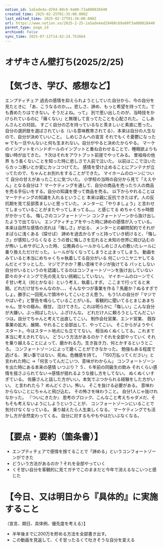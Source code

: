 ```yaml
---
notion_id: 1a5ade4a-d294-80c6-9a00-f3a800828440
created_time: 2025-02-25T01:35:00.000Z
last_edited_time: 2025-02-27T01:36:00.000Z
url: https://www.notion.so/2025-2-25-1a5ade4ad29480c69a00f3a800828440
parent_type: page_id
archived: False
sync_time: 2025-07-12T14:42:24.752664
---
```


# オザキさん壁打ち(2025/2/25) 

# 【気づき、学び、感想など】
エンプティチェア
過去の感情を抑えられようとしていた自分から、今の自分を見たときに
「あ、こうなるのか。。。悲しさ、諦め、もっと希望を持ってた。でも責めたりはできない。そうだよね。って」
別で思い出したのが、当時技をかけられているのに「痛くない」と無理して言ってたことを心配された。
こしあんさんとの対談。
すごく自分の芯を持っているなと羨ましいと素直に思った。
自分の選択肢を選ばされている（いる意味教育されてる）、本来は自分の人生なので、自分が決めていいこと。
しめじさんへの宣言
それでもくそ憂鬱になったw
でも一旦やんないと何も生まれない。自分がやると決めたからやる。
マーケのインプットをハンドボールのインプットと重ね合わせることで、睡眠欲よりも強い時が出てきた。
↑次はそれをアウトプット前提でやってみる。
曽祖母の他界
もう長くないことを知った時に悲しさで人前で泣いた。
以前はここで泣いたらカッコ悪いとか変にカッコつけてた。
感情を受け止めることにアンテナが立ってたので、ちゃんとお別れをすることができた。
マイホームのローンについて
自分の甘えがあったことに気づいた。
小学校の当時の自分から見て「ええやん」となる自分は？
マーケティングを通して、自分の商品を売ったり人の商品を売る手伝いをする。自分の知識を使って商品を売る。
以下からやれることはマーケティングの知識を入れるということ
本来は親に反抗できたはず。人の反抗期を見て反部羨ましいと思っていた。
メンターに「やりましょう」と言わせてしまっていることがまたやってしまってる。。。と感じてる
めちゃくちゃ時間がかかってる。
悔しさのコンフォートゾーン
コンフォートゾーンから抜け出したようで出てない。
エンプティチェアをやった時に諦めの感情が入っている。
本来は自然な感情の流れは「悔しさ」が出る、
メンターとの顧問契約でそれがまばらに浅くある（探せば）
諦めを過去からずっと持っていき続けると、「悔しさ」が感知しづらくなる
とうの昔に悔しさを忘れると未知の世界に飛び込むのが怖い
しめサポに入った時、
公務員のレールからしめじさんの敷いたレールに乗り換えただけだった。
レールがなくなってしまうと止まってしまう。
動画をみていると本当にめちゃくちゃ執着してる自分がいる
何こいつニヤニヤしてるんだとイラッとした、マジでアホか？悪い意味でネジが抜けてる
パッとしない自分がいるというのを認識してるのはコンフォートゾーンを抜け出していない
節々のタイミングで先の見えない挑戦にしていない。
マイホームのローンでくそ甘い考え（何とかなる）という考え、執着しすぎ。
ここまで行ってると末期。どれだけ甘ちゃんなのか、、、そんなやつが事業を作る？馬鹿か？ぬるすぎでしょ。勝手に一回死んで頭冷やしてこいとさえ思う。
もう1人の自分が「マジでやばいぞ」と警告を鳴らしていることがいる。
客観的に聞いてるとまじあまちゃん。甘々の極み。極甘。
泣けてきた。これは明らかに「悔しい」こんな自分が大嫌い。ぶっ飛ばしたい。ふざけんな。
どれだけ人に頼ろうとしてんだこいつは。自分でちゃんと考えて出直してこい。
制作会社営業、エンド営業、
既存事業の拡大、展開、やれること全部出して、やってこい。
そこからがようやくスタート。今はスタート地点にも立ててない。
相当ぬくぬくしてる。これまで本当に考えきれてない。
どういう方法があるのか？それを全部やっていく
それを乗り越えることによって、磨かれる力。生き抜き力、何とかするというところ。
コンフォートゾーンによって磨くことができなかった。
勉強もある程度で逃げる、
笑い事ではない、死ぬ。危機感を持て。
「150万払ってください」と言われた時に
→「何言ってんだこいつ、意味がわからん」
コンフォートゾーンを出た時にある本来の感情
いつぶり？
５、６年前の同級生の飲み
それくらい感情を揺さぶられてない→感情が揺れるような接し方をしてない。
ぬくぬくいすぎている。
佐藤さんと話した方がいい。本気でぶつかられる経験をした方がいい。
と言われたら？
めんどくさい。怖い。
そこを抜ける必要がある。
意味わからないことにちゃんと飛び込む。
その怖さを味わうこと。
自分1人じゃ抜けれなかった。
『ついにきたか』
思考のブロック、こんなこと考えちゃダメだ、そもそも考えないようにしようということが、
コンフォートゾーンにいることで気付けなくなっている。
乗り越えたら人生楽しくなる。
マーケティングでも活かし方が全然変わってくる。
自分に対するもやもやはだいぶなくなる。
# 【要点・要約（箇条書）】
- エンプティチェアで感情を捨てることで「諦める」というコンフォートゾーンができた
- どういう方法があるのか？それを全部やっていく
- くそ甘い自分を客観的に見てガチでこのままだと今年で消えるなこいつと感じた
# 【今日、又は明日から『具体的』に実施すること
（宣言、期日、具体例、優先度を考える）】
- 半年後までに200万を貯める方法を全部書き出す。
- この動画を見返して、くそ甘ったるくて吐きそうな自分を変える